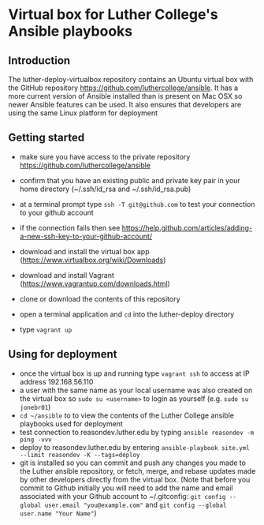 # Virtual box for Luther College's Ansible playbooks

## Introduction
The luther-deploy-virtualbox repository contains an Ubuntu virtual box with the GitHub repository https://github.com/luthercollege/ansible. It has a more current version of Ansible installed than is present on Mac OSX so newer Ansible features can be used. It also ensures that developers are using the same Linux platform for deployment

## Getting started
- make sure you have access to the private repository https://github.com/luthercollege/ansible
- confirm that you have an existing public and private key pair in your home directory (~/.ssh/id_rsa and ~/.ssh/id_rsa.pub)
- at a terminal prompt type `ssh -T git@github.com` to test your connection to your github account
- if the connection fails then see https://help.github.com/articles/adding-a-new-ssh-key-to-your-github-account/

- download and install the virtual box app (https://www.virtualbox.org/wiki/Downloads)
- download and install Vagrant (https://www.vagrantup.com/downloads.html)
- clone or download the contents of this repository
- open a terminal application and `cd` into the luther-deploy directory
- type `vagrant up`

## Using for deployment
- once the virtual box is up and running type `vagrant ssh` to access at IP address 192.168.56.110
- a user with the same name as your local username was also created on the virtual box so `sudo su <username>` to login as yourself (e.g. `sudo su jonebr01`)
- `cd ~/ansible` to  to view the contents of the Luther College ansible playbooks used for deployment
- test connection to reasondev.luther.edu by typing `ansible reasondev -m ping -vvv`
- deploy to reasondev.luther.edu by entering `ansible-playbook site.yml --limit reasondev -K --tags=deploy`
- git is installed so you can commit and push any changes you made to the Luther ansible repository, or fetch, merge, and rebase updates made by other developers directly from the virtual box. (Note that before you commit to Github initially you will need to add the name and email associated with your Github account to ~/.gitconfig: `git config --global user.email "you@example.com"` and `git config --global user.name "Your Name"`)
